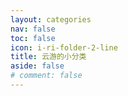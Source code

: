 ```yaml
---
layout: categories
nav: false
toc: false
icon: i-ri-folder-2-line
title: 云游的小分类
aside: false
# comment: false
---
```

